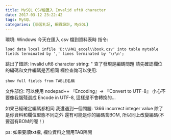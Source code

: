 ```yaml
---
title: MySQL CSV檔匯入 Invalid uft8 character
date: 2017-03-12 23:22:42
tags: MySQL
categories: [學習札記, 網頁設計, MySQL]
---
```

環境: Windows
今天在匯入 csv 檔到資料表時
指令:
```MySQL
load data local infile 'D:\\HW1_excel\\book.csv' into table mytable
fields terminated by ',' lines terminated by '\r\n';
```
跳出了錯誤: Invalid uft8 character string: "
查了發現是編碼問題
請先確認欄位的編碼和文件編碼是否相同
欄位查詢可以使用:
```MySQL
show full fields from TABLE名稱
```

文件部份:
可以使用 nodepad++ 『Encoding』-> 『Convert to UTF-8』
小心不要像我腦殘選成 Encode in UTF-8, 這樣是不會轉換的...

如果已經確定編碼都相同
我還遇到一個問題: 1366 incorrect integer value
除了是你資料和欄位型態不同之外
還有可能是你的編碼含BOM, 所以同上改變編碼(不要選有BOM的喔！)

ps: 如果要讀txt檔, 欄位資料之間用TAB隔開
